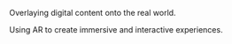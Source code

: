Overlaying digital content onto the real world.

Using AR to create immersive and interactive experiences.